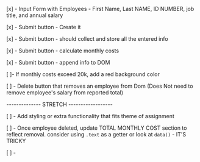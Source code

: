 [x] - Input Form with Employees - First Name, Last NAME, ID NUMBER, job title, and annual salary

[x] - Submit button - Create it

[x] - Submit button - should collect and store all the entered info

[x] - Submit button - calculate monthly costs

[x] - Submit button - append info to DOM

[ ]- If monthly costs exceed 20k, add a red background color

[ ] - Delete button that removes an employee from Dom
(Does Not need to remove employee's salary from reported total)

-------------- STRETCH ------------------

[ ] - Add styling or extra functionality that fits theme of assignment

[ ] - Once employee deleted, update TOTAL MONTHLY COST section to reflect removal. consider using `.text` as a getter or look at `data()` - IT'S TRICKY

[ ] -
